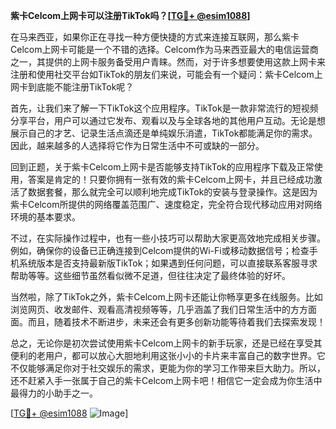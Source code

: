 **紫卡Celcom上网卡可以注册TikTok吗？[[TG💪+ @esim1088](https://t.me/s/esim1088)]**

在马来西亚，如果你正在寻找一种方便快捷的方式来连接互联网，那么紫卡Celcom上网卡可能是一个不错的选择。Celcom作为马来西亚最大的电信运营商之一，其提供的上网卡服务备受用户青睐。然而，对于许多想要使用这款上网卡来注册和使用社交平台如TikTok的朋友们来说，可能会有一个疑问：紫卡Celcom上网卡到底能不能注册TikTok呢？

首先，让我们来了解一下TikTok这个应用程序。TikTok是一款非常流行的短视频分享平台，用户可以通过它发布、观看以及与全球各地的其他用户互动。无论是想展示自己的才艺、记录生活点滴还是单纯娱乐消遣，TikTok都能满足你的需求。因此，越来越多的人选择将它作为日常生活中不可或缺的一部分。

回到正题，关于紫卡Celcom上网卡是否能够支持TikTok的应用程序下载及正常使用，答案是肯定的！只要你拥有一张有效的紫卡Celcom上网卡，并且已经成功激活了数据套餐，那么就完全可以顺利地完成TikTok的安装与登录操作。这是因为紫卡Celcom所提供的网络覆盖范围广、速度稳定，完全符合现代移动应用对网络环境的基本要求。

不过，在实际操作过程中，也有一些小技巧可以帮助大家更高效地完成相关步骤。例如，确保你的设备已正确连接到Celcom提供的Wi-Fi或移动数据信号；检查手机系统版本是否支持最新版TikTok；如果遇到任何问题，可以直接联系客服寻求帮助等等。这些细节虽然看似微不足道，但往往决定了最终体验的好坏。

当然啦，除了TikTok之外，紫卡Celcom上网卡还能让你畅享更多在线服务。比如浏览网页、收发邮件、观看高清视频等等，几乎涵盖了我们日常生活中的方方面面。而且，随着技术不断进步，未来还会有更多创新功能等待着我们去探索发现！

总之，无论你是初次尝试使用紫卡Celcom上网卡的新手玩家，还是已经在享受其便利的老用户，都可以放心大胆地利用这张小小的卡片来丰富自己的数字世界。它不仅能够满足你对于社交娱乐的需求，更能为你的学习工作带来巨大助力。所以，还不赶紧入手一张属于自己的紫卡Celcom上网卡吧！相信它一定会成为你生活中最得力的小助手之一。

[[TG💪+ @esim1088](https://t.me/s/esim1088) ![Image](https://i.postimg.cc/4NQfJmqS/Snipaste-2025-05-13-00-14-12.png)]
